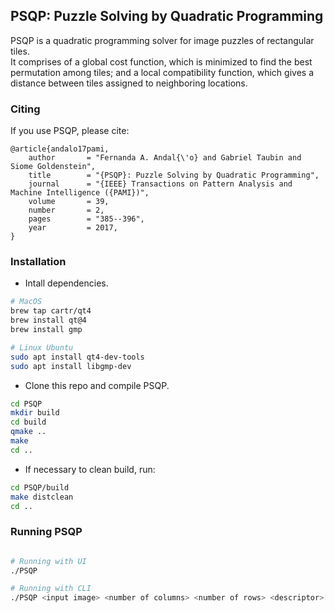 ## PSQP: Puzzle Solving by Quadratic Programming

PSQP is a quadratic programming solver for image puzzles of rectangular tiles.  
It comprises of a global cost function, which is minimized to find the best permutation among tiles; and a local compatibility function, which gives a distance between tiles assigned to neighboring locations. 

### Citing

If you use PSQP, please cite:

    @article{andalo17pami,
        author       = "Fernanda A. Andal{\'o} and Gabriel Taubin and Siome Goldenstein",
        title        = "{PSQP}: Puzzle Solving by Quadratic Programming",
        journal      = "{IEEE} Transactions on Pattern Analysis and Machine Intelligence ({PAMI})",
        volume       = 39,
        number       = 2,
        pages        = "385--396",
        year         = 2017,
    }

### Installation

- Intall dependencies.
```bash
# MacOS
brew tap cartr/qt4
brew install qt@4
brew install gmp

# Linux Ubuntu
sudo apt install qt4-dev-tools
sudo apt install libgmp-dev
```

- Clone this repo and compile PSQP.
```bash
cd PSQP
mkdir build
cd build
qmake ..
make
cd ..
```

- If necessary to clean build, run:
```bash
cd PSQP/build
make distclean
cd ..
```

### Running PSQP
```bash

# Running with UI
./PSQP

# Running with CLI
./PSQP <input image> <number of columns> <number of rows> <descriptor>[Pomeranz|Gallagher] <parameter p> <parameter q>

```